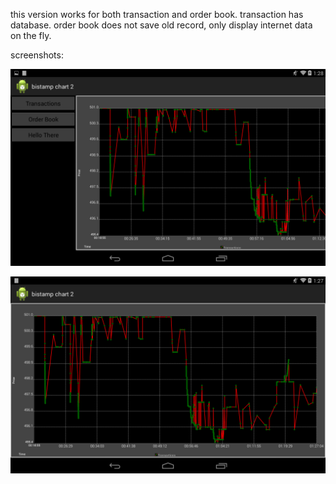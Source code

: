 this version works for both transaction and order book. 
transaction has database. 
order book does not save old record, only display internet data on the fly.

screenshots:

![screenshot1](/img/Screenshot_1.png)

![screenshot2](/img/Screenshot_2.png)
